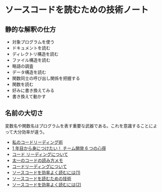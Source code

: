# ソースコードを読むための技術ノート

## 静的な解釈の仕方

- 対象プログラムを使う
- ドキュメントを読む
- ディレクトリ構造を読む
- ファイル構造を読む
- 略語の調査
- データ構造を読む
- 関数同士の呼び出し関係を把握する
- 関数を読む
- 好みに書き換えてみる
- 書き換えて動かす

## 名前の大切さ

変数名や関数名はプログラムを表す重要な武器である。これを意識することによって大分効率が違う。

- [私のコードリーディング術](https://qiita.com/junjis0203/items/5a17f7bbca9480a5e835)
- [1 年目から身につけたい！ チーム開発 6 つの心得](https://gihyo.jp/dev/feature/01/team-development6/0006)
- [コード リーディングについて](https://www.codereading.com/codereading/about_code_reading.html)
- [太一のコードの読み方メモ](https://gist.github.com/taichi/2693387)
- [コードリーディングについて](http://dev.ariel-networks.com/wp/documents/arielarea-study/code-reading)
- [ソースコードを効率よく読むには(1)](http://yasuho.hatenablog.com/entry/20060509/p1)
- [ソースコードを読むための技術](http://i.loveruby.net/ja/misc/readingcode.html)
- [ソースコードを効率よく読むには(2)](http://yasuho.hatenablog.com/entry/20060512/p1)
